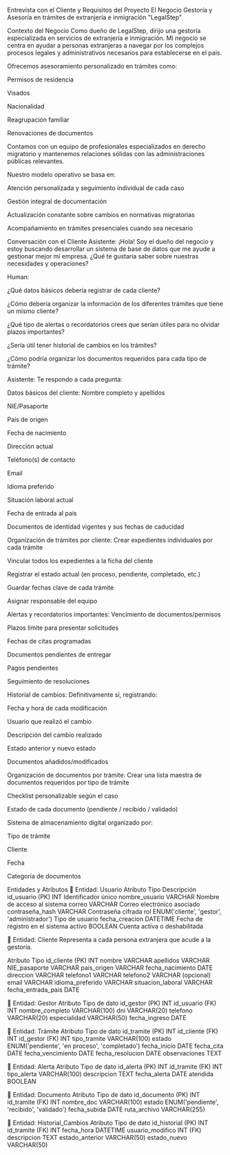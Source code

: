 Entrevista con el Cliente y Requisitos del Proyecto
El Negocio
Gestoría y Asesoría en trámites de extranjería e inmigración "LegalStep"

Contexto del Negocio
Como dueño de LegalStep, dirijo una gestoría especializada en servicios de extranjería e inmigración. Mi negocio se centra en ayudar a personas extranjeras a navegar por los complejos procesos legales y administrativos necesarios para establecerse en el país.

Ofrecemos asesoramiento personalizado en trámites como:

Permisos de residencia

Visados

Nacionalidad

Reagrupación familiar

Renovaciones de documentos

Contamos con un equipo de profesionales especializados en derecho migratorio y mantenemos relaciones sólidas con las administraciones públicas relevantes.

Nuestro modelo operativo se basa en:

Atención personalizada y seguimiento individual de cada caso

Gestión integral de documentación

Actualización constante sobre cambios en normativas migratorias

Acompañamiento en trámites presenciales cuando sea necesario

Conversación con el Cliente
Asistente: ¡Hola! Soy el dueño del negocio y estoy buscando desarrollar un sistema de base de datos que me ayude a gestionar mejor mi empresa. ¿Qué te gustaría saber sobre nuestras necesidades y operaciones?

Human:

¿Qué datos básicos debería registrar de cada cliente?

¿Cómo debería organizar la información de los diferentes trámites que tiene un mismo cliente?

¿Qué tipo de alertas o recordatorios crees que serían útiles para no olvidar plazos importantes?

¿Sería útil tener historial de cambios en los trámites?

¿Cómo podría organizar los documentos requeridos para cada tipo de trámite?

Asistente: Te respondo a cada pregunta:

Datos básicos del cliente:
Nombre completo y apellidos

NIE/Pasaporte

País de origen

Fecha de nacimiento

Dirección actual

Teléfono(s) de contacto

Email

Idioma preferido

Situación laboral actual

Fecha de entrada al país

Documentos de identidad vigentes y sus fechas de caducidad

Organización de trámites por cliente:
Crear expedientes individuales por cada trámite

Vincular todos los expedientes a la ficha del cliente

Registrar el estado actual (en proceso, pendiente, completado, etc.)

Guardar fechas clave de cada trámite

Asignar responsable del equipo

Alertas y recordatorios importantes:
Vencimiento de documentos/permisos

Plazos límite para presentar solicitudes

Fechas de citas programadas

Documentos pendientes de entregar

Pagos pendientes

Seguimiento de resoluciones

Historial de cambios:
Definitivamente sí, registrando:

Fecha y hora de cada modificación

Usuario que realizó el cambio

Descripción del cambio realizado

Estado anterior y nuevo estado

Documentos añadidos/modificados

Organización de documentos por trámite:
Crear una lista maestra de documentos requeridos por tipo de trámite

Checklist personalizable según el caso

Estado de cada documento (pendiente / recibido / validado)

Sistema de almacenamiento digital organizado por:

Tipo de trámite

Cliente

Fecha

Categoría de documentos

Entidades y Atributos
🧩 Entidad: Usuario
Atributo	Tipo	Descripción
id_usuario (PK)	INT	Identificador único
nombre_usuario	VARCHAR	Nombre de acceso al sistema
correo	VARCHAR	Correo electrónico asociado
contraseña_hash	VARCHAR	Contraseña cifrada
rol	ENUM('cliente', 'gestor', 'administrador')	Tipo de usuario
fecha_creacion	DATETIME	Fecha de registro en el sistema
activo	BOOLEAN	Cuenta activa o deshabilitada

🧩 Entidad: Cliente
Representa a cada persona extranjera que acude a la gestoría.

Atributo	Tipo
id_cliente (PK)	INT
nombre	VARCHAR
apellidos	VARCHAR
NIE_pasaporte	VARCHAR
pais_origen	VARCHAR
fecha_nacimiento	DATE
direccion	VARCHAR
telefono1	VARCHAR
telefono2	VARCHAR (opcional)
email	VARCHAR
idioma_preferido	VARCHAR
situacion_laboral	VARCHAR
fecha_entrada_pais	DATE

🧩 Entidad: Gestor
Atributo	Tipo de dato
id_gestor (PK)	INT
id_usuario (FK)	INT
nombre_completo	VARCHAR(100)
dni	VARCHAR(20)
telefono	VARCHAR(20)
especialidad	VARCHAR(50)
fecha_ingreso	DATE

🧩 Entidad: Trámite
Atributo	Tipo de dato
id_tramite (PK)	INT
id_cliente (FK)	INT
id_gestor (FK)	INT
tipo_tramite	VARCHAR(100)
estado	ENUM('pendiente', 'en proceso', 'completado')
fecha_inicio	DATE
fecha_cita	DATE
fecha_vencimiento	DATE
fecha_resolucion	DATE
observaciones	TEXT

🧩 Entidad: Alerta
Atributo	Tipo de dato
id_alerta (PK)	INT
id_tramite (FK)	INT
tipo_alerta	VARCHAR(100)
descripcion	TEXT
fecha_alerta	DATE
atendida	BOOLEAN

🧩 Entidad: Documento
Atributo	Tipo de dato
id_documento (PK)	INT
id_tramite (FK)	INT
nombre_doc	VARCHAR(100)
estado	ENUM('pendiente', 'recibido', 'validado')
fecha_subida	DATE
ruta_archivo	VARCHAR(255)

🧩 Entidad: Historial_Cambios
Atributo	Tipo de dato
id_historial (PK)	INT
id_tramite (FK)	INT
fecha_hora	DATETIME
usuario_modifico	INT (FK)
descripcion	TEXT
estado_anterior	VARCHAR(50)
estado_nuevo	VARCHAR(50)
